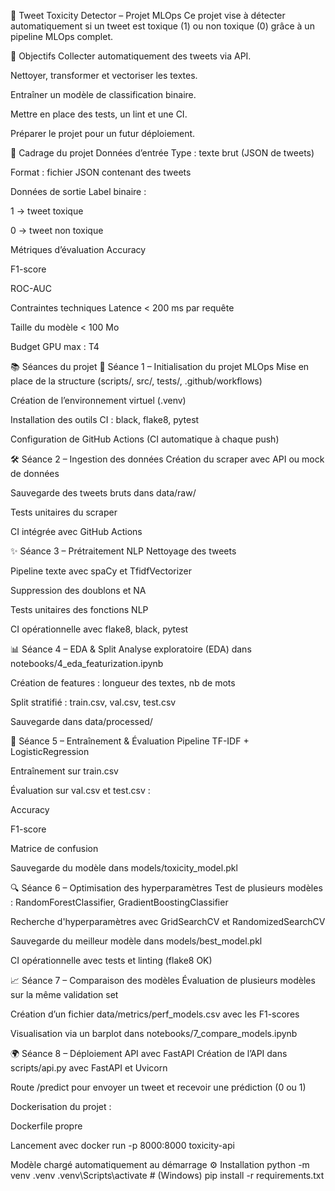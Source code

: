 🧠 Tweet Toxicity Detector – Projet MLOps
Ce projet vise à détecter automatiquement si un tweet est toxique (1) ou non toxique (0) grâce à un pipeline MLOps complet.

🚀 Objectifs
Collecter automatiquement des tweets via API.

Nettoyer, transformer et vectoriser les textes.

Entraîner un modèle de classification binaire.

Mettre en place des tests, un lint et une CI.

Préparer le projet pour un futur déploiement.

🧠 Cadrage du projet
Données d’entrée
Type : texte brut (JSON de tweets)

Format : fichier JSON contenant des tweets

Données de sortie
Label binaire :

1 → tweet toxique

0 → tweet non toxique

Métriques d’évaluation
Accuracy

F1-score

ROC-AUC

Contraintes techniques
Latence < 200 ms par requête

Taille du modèle < 100 Mo

Budget GPU max : T4

📚 Séances du projet
🧠 Séance 1 – Initialisation du projet MLOps
Mise en place de la structure (scripts/, src/, tests/, .github/workflows)

Création de l’environnement virtuel (.venv)

Installation des outils CI : black, flake8, pytest

Configuration de GitHub Actions (CI automatique à chaque push)

🛠️ Séance 2 – Ingestion des données
Création du scraper avec API ou mock de données

Sauvegarde des tweets bruts dans data/raw/

Tests unitaires du scraper

CI intégrée avec GitHub Actions

✨ Séance 3 – Prétraitement NLP
Nettoyage des tweets

Pipeline texte avec spaCy et TfidfVectorizer

Suppression des doublons et NA

Tests unitaires des fonctions NLP

CI opérationnelle avec flake8, black, pytest

📊 Séance 4 – EDA & Split
Analyse exploratoire (EDA) dans notebooks/4_eda_featurization.ipynb

Création de features : longueur des textes, nb de mots

Split stratifié : train.csv, val.csv, test.csv

Sauvegarde dans data/processed/

🤖 Séance 5 – Entraînement & Évaluation
Pipeline TF-IDF + LogisticRegression

Entraînement sur train.csv

Évaluation sur val.csv et test.csv :

Accuracy

F1-score

Matrice de confusion

Sauvegarde du modèle dans models/toxicity_model.pkl

🔍 Séance 6 – Optimisation des hyperparamètres
Test de plusieurs modèles : RandomForestClassifier, GradientBoostingClassifier

Recherche d'hyperparamètres avec GridSearchCV et RandomizedSearchCV

Sauvegarde du meilleur modèle dans models/best_model.pkl

CI opérationnelle avec tests et linting (flake8 OK)

📈 Séance 7 – Comparaison des modèles
Évaluation de plusieurs modèles sur la même validation set

Création d’un fichier data/metrics/perf_models.csv avec les F1-scores

Visualisation via un barplot dans notebooks/7_compare_models.ipynb

🌍 Séance 8 – Déploiement API avec FastAPI
Création de l’API dans scripts/api.py avec FastAPI et Uvicorn

Route /predict pour envoyer un tweet et recevoir une prédiction (0 ou 1)

Dockerisation du projet :

Dockerfile propre

Lancement avec docker run -p 8000:8000 toxicity-api

Modèle chargé automatiquement au démarrage
⚙️ Installation
python -m venv .venv
.venv\Scripts\activate      # (Windows)
pip install -r requirements.txt
